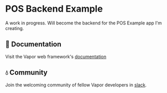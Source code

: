 # POS Backend Example

A work in progress. Will become the backend for the POS Example app I'm creating.

## 📖 Documentation

Visit the Vapor web framework's [documentation](http://docs.vapor.codes)

## 💧 Community

Join the welcoming community of fellow Vapor developers in [slack](http://vapor.team).
